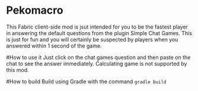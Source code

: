 # Pekomacro
This Fabric client-side mod is jsut intended for you to be the fastest player in answering the default questions from the plugin Simple Chat Games. This is just for fun and you will certainly be suspected by players when you answered within 1 second of the game. 

#How to use it
Just click on the chat games question and then paste on the chat to see the answer immediately. Calculating game is not supported by this mod.

#How to build
Build using Gradle with the command `gradle build`
